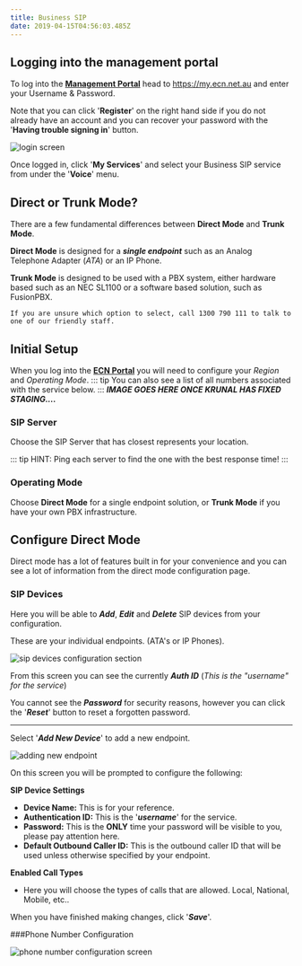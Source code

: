 ```yaml
---
title: Business SIP
date: 2019-04-15T04:56:03.485Z
---
```

## Logging into the management portal

To log into the [**Management Portal**](https://my.ecn.net.au) head to https://my.ecn.net.au and enter your Username & Password.

Note that you can click '**Register**' on the right hand side if you do not already have an account and you can recover your password with the '**Having trouble signing in**' button.

![login screen](/images/screen-shot-2019-04-15-at-2.49.17-pm.png)

Once logged in, click '**My Services**' and select your Business SIP service from under the '**Voice**' menu.

## Direct or Trunk Mode?

There are a few fundamental differences between **Direct Mode** and **Trunk Mode**.

**Direct Mode** is designed for a **_single endpoint_** such as an Analog Telephone Adapter (_ATA_) or an IP Phone.

**Trunk Mode** is designed to be used with a PBX system, either hardware based such as an NEC SL1100 or a software based solution, such as FusionPBX.

`If you are unsure which option to select, call 1300 790 111 to talk to one of our friendly staff.`

## Initial Setup

When you log into the [**ECN Portal**](https://my.ecn.net.au) you will need to configure your _Region_ and _Operating Mode_.
::: tip
You can also see a list of all numbers associated with the service below.
:::
**_IMAGE GOES HERE ONCE KRUNAL HAS FIXED STAGING...._**

### SIP Server

Choose the SIP Server that has closest represents your location.

::: tip HINT:
Ping each server to find the one with the best response time!
:::

### Operating Mode

Choose **Direct Mode** for a single endpoint solution, or **Trunk Mode** if you have your own PBX infrastructure.

## Configure Direct Mode

Direct mode has a lot of features built in for your convenience and you can see a lot of information from the direct mode configuration page.

### SIP Devices

Here you will be able to **_Add_**, **_Edit_** and **_Delete_** SIP devices from your configuration.

These are your individual endpoints. (ATA's or IP Phones).

![sip devices configuration section](/images/business_sip_direct_sip_devices.png)

From this screen you can see the currently _**Auth ID**_ (_This is the "username" for the service_)

You cannot see the _**Password**_ for security reasons, however you can click the '_**Reset**_' button to reset a forgotten password.

- - -

Select '_**Add New Device**_' to add a new endpoint.

![adding new endpoint](/images/business_sip_direct_new_device.png)

On this screen you will be prompted to configure the following:

**SIP Device Settings**

* **Device Name:** This is for your reference.
* **Authentication ID:** This is the '**_username_**' for the service.
* **Password:** This is the **ONLY** time your password will be visible to you, please pay attention here.
* **Default Outbound Caller ID:** This is the outbound caller ID that will be used unless otherwise specified by your endpoint.

**Enabled Call Types**

* Here you will choose the types of calls that are allowed. Local, National, Mobile, etc..

When you have finished making changes, click '**_Save_**'.

###Phone Number Configuration

![phone number configuration screen](/images/business_sip_direct_phone_numbers.png)
